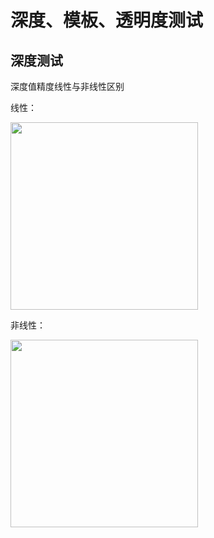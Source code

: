 # 深度、模板、透明度测试

## 深度测试
  
深度值精度线性与非线性区别

线性：

<div>
  <image src="https://github.com/GitHub-bigT/openGL-study/blob/master/opengl-test/opengl-test/images/depth_linear.gif" width=300px />
  
非线性：
  
<div>
  <image src="https://github.com/GitHub-bigT/openGL-study/blob/master/opengl-test/opengl-test/images/depth_no_linear.gif" width=300px />
